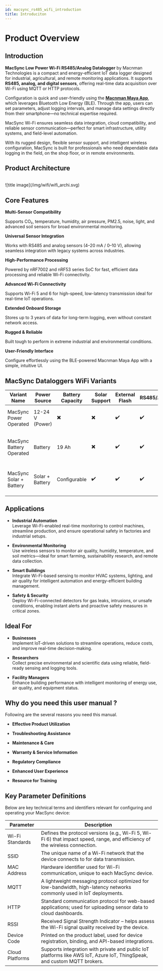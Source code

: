 ```yaml
---
id: macsync_rs485_wifi_introduction
title: Introduciton
---
```


# Product Overview

## Introduction

**MacSync Low Power Wi-Fi RS485/Analog Datalogger** by Macnman Technologies is a compact and energy-efficient IoT data logger designed for industrial, agricultural, and remote monitoring applications. It supports **RS485, analog, and digital sensors**, offering real-time data acquisition over Wi-Fi using MQTT or HTTP protocols.

Configuration is quick and user-friendly using the [**Macnman Maya App**](https://play.google.com/store/apps/details?id=com.macnman.app&pcampaignid=web_share), which leverages Bluetooth Low Energy (BLE). Through the app, users can set parameters, adjust logging intervals, and manage data settings directly from their smartphone—no technical expertise required.

MacSync Wi-Fi ensures seamless data integration, cloud compatibility, and reliable sensor communication—perfect for smart infrastructure, utility systems, and field-level automation.

With its rugged design, flexible sensor support, and intelligent wireless configuration, MacSync is built for professionals who need dependable data logging in the field, on the shop floor, or in remote environments.

## Product Architecture
<br/>
![title image](/img/wifi/wifi_archi.svg)

## Core Features

<div className="reusable-feature-grid">
  <div className="reusable-feature-card">
    <strong>Multi-Sensor Compatibility</strong>
    <p>Supports CO₂, temperature, humidity, air pressure, PM2.5, noise, light, and advanced soil sensors for broad environmental monitoring.</p>
  </div>
  <div className="reusable-feature-card">
    <strong>Universal Sensor Integration</strong>
    <p>Works with RS485 and analog sensors (4–20 mA / 0–10 V), allowing seamless integration with legacy systems across industries.</p>
  </div>
  <div className="reusable-feature-card">
    <strong>High-Performance Processing</strong>
    <p>Powered by nRF7002 and nRF53 series SoC for fast, efficient data processing and reliable Wi-Fi connectivity.</p>
  </div>
  <div className="reusable-feature-card">
    <strong>Advanced Wi-Fi Connectivity</strong>
    <p>Supports Wi-Fi 5 and 6 for high-speed, low-latency transmission ideal for real-time IoT operations.</p>
  </div>
  <div className="reusable-feature-card">
    <strong>Extended Onboard Storage</strong>
    <p>Stores up to 3 years of data for long-term logging, even without constant network access.</p>
  </div>
  <div className="reusable-feature-card">
    <strong>Rugged & Reliable</strong>
    <p>Built tough to perform in extreme industrial and environmental conditions.</p>
  </div>
  <div className="reusable-feature-card">
    <strong>User-Friendly Interface</strong>
    <p>Configure effortlessly using the BLE-powered Macnman Maya App with a simple, intuitive UI.</p>
  </div>
</div>

## MacSync Dataloggers WiFi Variants

<table className="parameter-table">
  <thead>
    <tr>
      <th>Variant Name</th>
      <th>Power Source</th>
      <th>Battery Capacity</th>
      <th>Solar Support</th>
      <th>External Flash</th>
      <th>RS485/Analog</th>
      <th>Ideal For</th>
    </tr>
  </thead>
  <tbody>
    <tr>
      <td>MacSync Power Operated</td>
      <td>12-24 V (Power)</td>
      <td>✖️</td>
      <td>✖️</td>
      <td>✔️</td>
      <td>✔️</td>
      <td>Industrial or commercial sites with stable power</td>
    </tr>
    <tr>
      <td>MacSync Battery Operated</td>
      <td>Battery</td>
      <td>19 Ah</td>
      <td>✖️</td>
      <td>✔️</td>
      <td>✔️</td>
      <td>Remote or portable deployments with low power</td>
    </tr>
    <tr>
      <td>MacSync Solar + Battery</td>
      <td>Solar + Battery</td>
      <td>Configurable</td>
      <td>✔️</td>
      <td>✔️</td>
      <td>✔️</td>
      <td>Outdoor, off-grid, and energy-autonomous environments</td>
    </tr>
  </tbody>
</table>

## Applications

 - **Industrial Automation**  
   Leverage Wi-Fi-enabled real-time monitoring to control machines, streamline production, and ensure operational safety in factories and industrial setups.

 - **Environmental Monitoring**  
   Use wireless sensors to monitor air quality, humidity, temperature, and soil metrics—ideal for smart farming, sustainability research, and remote data collection.

 - **Smart Buildings**  
   Integrate Wi-Fi-based sensing to monitor HVAC systems, lighting, and air quality for intelligent automation and energy-efficient building management.

 - **Safety & Security**  
   Deploy Wi-Fi-connected detectors for gas leaks, intrusions, or unsafe conditions, enabling instant alerts and proactive safety measures in critical zones.


## Ideal For

- **Businesses**  
  Implement IoT-driven solutions to streamline operations, reduce costs, and improve real-time decision-making.

- **Researchers**  
  Collect precise environmental and scientific data using reliable, field-ready sensing and logging tools.

- **Facility Managers**  
  Enhance building performance with intelligent monitoring of energy use, air quality, and equipment status.



## Why do you need this user manual ?

Following are the several reasons you need this manual.

- **Effective Product Utilization** 

- **Troubleshooting Assistance** 

- **Maintenance & Care** 

- **Warranty & Service Information** 

- **Regulatory Compliance** 

- **Enhanced User Experience** 

- **Resource for Training** 



## Key Parameter Definitions

Below are key technical terms and identifiers relevant for configuring and operating your MacSync device:

<table className="parameter-table">
  <thead>
    <tr>
      <th>Parameter</th>
      <th>Description</th>
    </tr>
  </thead>
  <tbody>
    <tr>
      <td>Wi-Fi Standards</td>
      <td>Defines the protocol versions (e.g., Wi-Fi 5, Wi-Fi 6) that impact speed, range, and efficiency of the wireless connection.</td>
    </tr>
    <tr>
      <td>SSID</td>
      <td>The unique name of a Wi-Fi network that the device connects to for data transmission.</td>
    </tr>
    <tr>
      <td>MAC Address</td>
      <td>Hardware identifier used for Wi-Fi communication, unique to each MacSync device.</td>
    </tr>
    <tr>
      <td>MQTT</td>
      <td>A lightweight messaging protocol optimized for low-bandwidth, high-latency networks commonly used in IoT deployments.</td>
    </tr>
    <tr>
      <td>HTTP</td>
      <td>Standard communication protocol for web-based applications; used for uploading sensor data to cloud dashboards.</td>
    </tr>
    <tr>
      <td>RSSI</td>
      <td>Received Signal Strength Indicator – helps assess the Wi-Fi signal quality received by the device.</td>
    </tr>
    <tr>
      <td>Device Code</td>
      <td>Printed on the product label, used for device registration, binding, and API-based integrations.</td>
    </tr>
    <tr>
      <td>Cloud Platforms</td>
      <td>Supports integration with private and public IoT platforms like AWS IoT, Azure IoT, ThingSpeak, and custom MQTT brokers.</td>
    </tr>
  </tbody>
</table>
